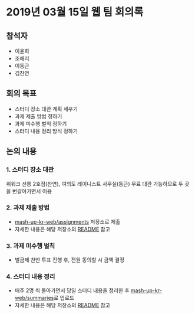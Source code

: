 # 2019년 03월 15일 웹 팀 회의록

## 참석자

- 이윤희
- 조애리
- 이동근
- 김찬연

## 회의 목표

- 스터디 장소 대관 계획 세우기
- 과제 제출 방법 정하기
- 과제 미수행 벌칙 정하기
- 스터디 내용 정리 방식 정하기

## 논의 내용

### 1. 스터디 장소 대관

위워크 선릉 2호점(찬연), 여의도 레이니스트 사무실(동근) 무료 대관 가능하므로 두 곳을 번갈아가면서 이용

### 2. 과제 제출 방법

- [mash-up-kr-web/assignments](https://github.com/mash-up-kr-web/assignments) 저장소로 제출
- 자세한 내용은 해당 저장소의 [README](https://github.com/mash-up-kr-web/assignments/blob/master/README.md) 참고

### 3. 과제 미수행 벌칙

- 벌금제 찬반 투표 진행 후, 전원 동의할 시 금액 결정

### 4. 스터디 내용 정리

- 매주 2명 씩 돌아가면서 당일 스터디 내용을 정리한 후 [mash-up-kr-web/summaries](https://github.com/mash-up-kr-web/summaries)로 업로드
- 자세한 내용은 해당 저장소의 [README](https://github.com/mash-up-kr-web/summaries/blob/master/README.md) 참고

